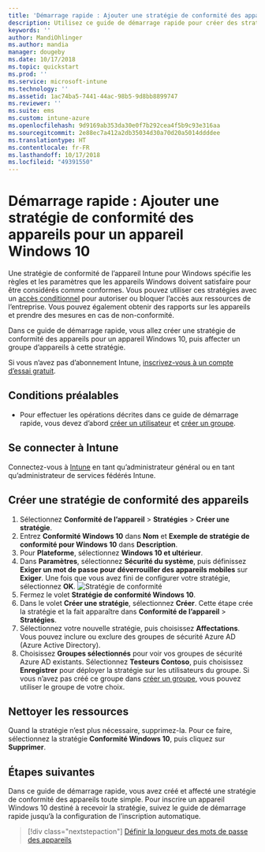 ```yaml
---
title: 'Démarrage rapide : Ajouter une stratégie de conformité des appareils pour un appareil Windows 10'
description: Utilisez ce guide de démarrage rapide pour créer des stratégies permettant de protéger les données d’entreprise et de gérer les appareils dont les utilisateurs finaux se servent pour accéder aux ressources de l’entreprise. Ensuite, affectez les stratégies à des groupes.
keywords: ''
author: MandiOhlinger
ms.author: mandia
manager: dougeby
ms.date: 10/17/2018
ms.topic: quickstart
ms.prod: ''
ms.service: microsoft-intune
ms.technology: ''
ms.assetid: 1ac74ba5-7441-44ac-98b5-9d8bb8899747
ms.reviewer: ''
ms.suite: ems
ms.custom: intune-azure
ms.openlocfilehash: 9d9169ab353da30e0f7b292cea4f5b9c93e316aa
ms.sourcegitcommit: 2e88ec7a412a2db35034d30a70d20a5014ddddee
ms.translationtype: HT
ms.contentlocale: fr-FR
ms.lasthandoff: 10/17/2018
ms.locfileid: "49391550"
---
```

# <a name="quickstart-add-a-device-compliance-policy-for-a-windows-10-device"></a>Démarrage rapide : Ajouter une stratégie de conformité des appareils pour un appareil Windows 10
Une stratégie de conformité de l’appareil Intune pour Windows spécifie les règles et les paramètres que les appareils Windows doivent satisfaire pour être considérés comme conformes. Vous pouvez utiliser ces stratégies avec un [accès conditionnel](https://docs.microsoft.com/intune/conditional-access) pour autoriser ou bloquer l’accès aux ressources de l’entreprise. Vous pouvez également obtenir des rapports sur les appareils et prendre des mesures en cas de non-conformité.

Dans ce guide de démarrage rapide, vous allez créer une stratégie de conformité des appareils pour un appareil Windows 10, puis affecter un groupe d’appareils à cette stratégie.

Si vous n’avez pas d’abonnement Intune, [inscrivez-vous à un compte d’essai gratuit](free-trial-sign-up.md).

## <a name="prerequisites"></a>Conditions préalables
- Pour effectuer les opérations décrites dans ce guide de démarrage rapide, vous devez d’abord [créer un utilisateur](quickstart-create-user.md) et [créer un groupe](quickstart-create-group.md).


## <a name="sign-in-to-intune"></a>Se connecter à Intune
Connectez-vous à [Intune](https://aka.ms/intuneportal) en tant qu’administrateur général ou en tant qu’administrateur de services fédérés Intune.

## <a name="create-a-device-compliance-policy"></a>Créer une stratégie de conformité des appareils
1. Sélectionnez **Conformité de l’appareil** > **Stratégies** > **Créer une stratégie**.
2. Entrez **Conformité Windows 10** dans **Nom** et **Exemple de stratégie de conformité pour Windows 10** dans **Description**.
3. Pour **Plateforme**, sélectionnez **Windows 10 et ultérieur**.
4. Dans **Paramètres**, sélectionnez **Sécurité du système**, puis définissez **Exiger un mot de passe pour déverrouiller des appareils mobiles** sur **Exiger**. Une fois que vous avez fini de configurer votre stratégie, sélectionnez **OK**.
   ![Stratégie de conformité](/intune/media/quickstart-create-policy/compliance-policy.png)
5. Fermez le volet **Stratégie de conformité Windows 10**. 
6. Dans le volet **Créer une stratégie**, sélectionnez **Créer**. Cette étape crée la stratégie et la fait apparaître dans **Conformité de l’appareil** > **Stratégies**.
7. Sélectionnez votre nouvelle stratégie, puis choisissez **Affectations**. Vous pouvez inclure ou exclure des groupes de sécurité Azure AD (Azure Active Directory).
8. Choisissez **Groupes sélectionnés** pour voir vos groupes de sécurité Azure AD existants. Sélectionnez **Testeurs Contoso**, puis choisissez **Enregistrer** pour déployer la stratégie sur les utilisateurs du groupe. Si vous n’avez pas créé ce groupe dans [créer un groupe](quickstart-create-group.md), vous pouvez utiliser le groupe de votre choix. 

## <a name="clean-up-resources"></a>Nettoyer les ressources
Quand la stratégie n’est plus nécessaire, supprimez-la. Pour ce faire, sélectionnez la stratégie **Conformité Windows 10**, puis cliquez sur **Supprimer**. 

## <a name="next-steps"></a>Étapes suivantes
Dans ce guide de démarrage rapide, vous avez créé et affecté une stratégie de conformité des appareils toute simple. Pour inscrire un appareil Windows 10 destiné à recevoir la stratégie, suivez le guide de démarrage rapide jusqu’à la configuration de l’inscription automatique. 
 
> [!div class="nextstepaction"]
> [Définir la longueur des mots de passe des appareils](quickstart-set-password-length-android.md)